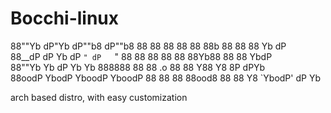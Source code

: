# Bocchi-linux

88""Yb  dP"Yb   dP""b8  dP""b8 88  88 88     88     88 88b 88 88   88 Yb  dP     
88__dP dP   Yb dP   `" dP   `" 88  88 88     88     88 88Yb88 88   88  YbdP      
88""Yb Yb   dP Yb      Yb      888888 88     88  .o 88 88 Y88 Y8   8P  dPYb      
88oodP  YbodP   YboodP  YboodP 88  88 88     88ood8 88 88  Y8 `YbodP' dP  Yb     
                                                                                 
                                                                                                        
arch based distro, with easy customization
